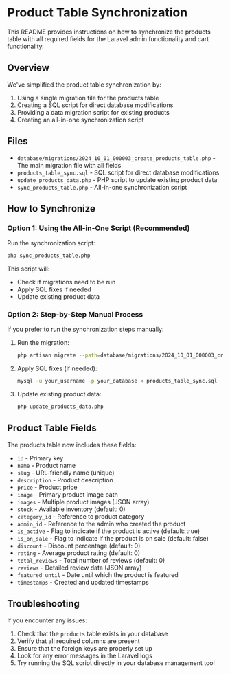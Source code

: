 # Product Table Synchronization

This README provides instructions on how to synchronize the products table with all required fields for the Laravel admin functionality and cart functionality.

## Overview

We've simplified the product table synchronization by:
1. Using a single migration file for the products table
2. Creating a SQL script for direct database modifications
3. Providing a data migration script for existing products
4. Creating an all-in-one synchronization script

## Files

- `database/migrations/2024_10_01_000003_create_products_table.php` - The main migration file with all fields
- `products_table_sync.sql` - SQL script for direct database modifications
- `update_products_data.php` - PHP script to update existing product data
- `sync_products_table.php` - All-in-one synchronization script

## How to Synchronize

### Option 1: Using the All-in-One Script (Recommended)

Run the synchronization script:

```bash
php sync_products_table.php
```

This script will:
- Check if migrations need to be run
- Apply SQL fixes if needed
- Update existing product data

### Option 2: Step-by-Step Manual Process

If you prefer to run the synchronization steps manually:

1. Run the migration:
   ```bash
   php artisan migrate --path=database/migrations/2024_10_01_000003_create_products_table.php
   ```

2. Apply SQL fixes (if needed):
   ```bash
   mysql -u your_username -p your_database < products_table_sync.sql
   ```

3. Update existing product data:
   ```bash
   php update_products_data.php
   ```

## Product Table Fields

The products table now includes these fields:

- `id` - Primary key
- `name` - Product name
- `slug` - URL-friendly name (unique)
- `description` - Product description
- `price` - Product price
- `image` - Primary product image path
- `images` - Multiple product images (JSON array)
- `stock` - Available inventory (default: 0)
- `category_id` - Reference to product category
- `admin_id` - Reference to the admin who created the product
- `is_active` - Flag to indicate if the product is active (default: true)
- `is_on_sale` - Flag to indicate if the product is on sale (default: false)
- `discount` - Discount percentage (default: 0)
- `rating` - Average product rating (default: 0)
- `total_reviews` - Total number of reviews (default: 0)
- `reviews` - Detailed review data (JSON array)
- `featured_until` - Date until which the product is featured
- `timestamps` - Created and updated timestamps

## Troubleshooting

If you encounter any issues:

1. Check that the `products` table exists in your database
2. Verify that all required columns are present
3. Ensure that the foreign keys are properly set up
4. Look for any error messages in the Laravel logs
5. Try running the SQL script directly in your database management tool 